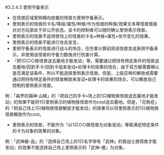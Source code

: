 #3.2.4.3        里侧守备表示
* 在怪兽区域里侧横向放置的怪兽为里侧守备表示。
* 里侧表示的怪兽的卡名/等级/属性/种族/作为怪兽的种类/效果文本等怪兽情报对对方玩家处于非公开状态。该卡的控制者可以随时确认里侧表示怪兽。
* 里侧表示的怪兽不适用使场上的怪兽的卡名•种族•属性•攻守变化的效果。
* 里侧表示的怪兽不能进行攻击宣言。
* 里侧守备表示的怪兽进行战斗的场合，在伤害计算前把该怪兽变成表侧守备表示，并使用该怪兽的守备力数值进行伤害计算。
* 『把1只○○族怪兽送去墓地才能发动』等，需要通过把持有特定条件的怪兽送去墓地/回到手卡/回到卡组来发动•处理卡的效果的场合，由于双方都需要确认是否满足该条件，所以不能选择里侧表示怪兽。但是，上级召唤的解放或需要通过把持有特定条件的怪兽解放来发动•处理卡的效果的场合，可以解放自己控制的里侧表示怪兽。

例：「森罗的镇神 山精」的『把自己的手卡•场上的1只植物族怪兽送去墓地才能发动』的效果不能将1只里侧表示的植物族怪兽作为cost送去墓地。但是，「花粉症」的『把自己场上1只植物族怪兽解放才能发动』的效果可以将里侧表示的1只植物族怪兽解放作为cost。
* 里侧表示的怪兽，不能作为『以1只○○族怪兽为对象发动』等取满足特定条件的卡为对象的效果的对象。

例：「武神器-品」的『选择自己场上的1只名字带有「武神」的兽战士族怪兽才能发动』的效果不能选择自己场上里侧表示的「武神-倭」为对象。
